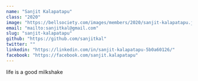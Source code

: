 ```yaml
---
name: "Sanjit Kalapatapu"
class: "2020"
image: "https://bellsociety.com/images/members/2020/sanjit-kalapatapu.jpg"
email: "mailto:sanjitkal@gmail.com"
slug: "sanjit-kalapatapu"
github: "https://github.com/sanjitkal"
twitter: ""
linkedin: "https://linkedin.com/in/sanjit-kalapatapu-5b0a60126/"
facebook: "https://facebook.com/sanjit.kalapatapu"
---
```

life is a good milkshake